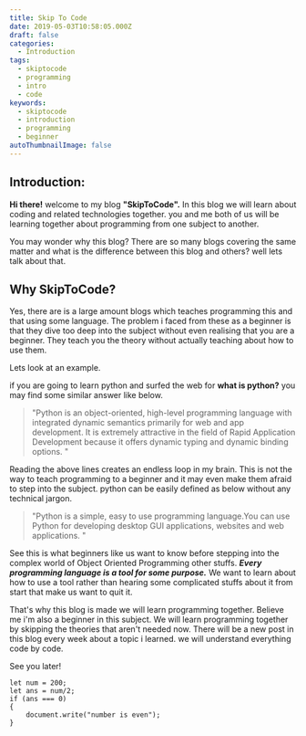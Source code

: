 ```yaml
---
title: Skip To Code
date: 2019-05-03T10:58:05.000Z
draft: false
categories:
  - Introduction
tags:
  - skiptocode
  - programming
  - intro
  - code
keywords:
  - skiptocode
  - introduction
  - programming
  - beginner
autoThumbnailImage: false
---
```

## Introduction:

**Hi there!** welcome to my blog  **"SkipToCode".**  In this blog we will learn about coding and related technologies together. you and me both of us will be learning together about programming from one subject to another.

You may wonder why this blog? There are so many blogs covering the same matter and what is the difference between this blog and others? well lets talk about that.

## Why SkipToCode?

Yes, there are is a large amount blogs which teaches programming this and that using some language. The problem i faced from these as a beginner is that they dive too deep into the subject without even realising that you are a beginner. They teach you the theory without actually teaching about how to use them.

Lets look at an example.

 if you are going to learn python and surfed the web for **what is python?** you may find some similar answer like below.

> "Python is an object-oriented, high-level programming language with integrated dynamic semantics primarily for web and app development. It is extremely attractive in the field of Rapid Application Development because it offers dynamic typing and dynamic binding options. " 

Reading the above lines creates an endless loop in my brain. This is not the way to teach programming to a beginner and it may even make them afraid to step into the subject. python can be easily defined as below without any technical jargon.

> "Python is a simple, easy to use programming language.You can use Python for developing desktop GUI applications, websites and web applications. "

See this is what beginners like us want to know before stepping into the complex world of Object Oriented Programming other stuffs. _**Every programming language is a tool for some purpose.**_ We want to learn about how to use a tool rather than hearing some complicated stuffs about it from start that make us want to quit it.

That's why this blog is made we will learn programming together. Believe me i'm also a beginner in this subject. We will learn programming together by skipping the theories that aren't needed now. There will be a new post in this blog every week about a topic i learned. we will understand everything code by code.

See you later!


```
let num = 200;
let ans = num/2;
if (ans === 0)
{   
    document.write("number is even");
} 
```
